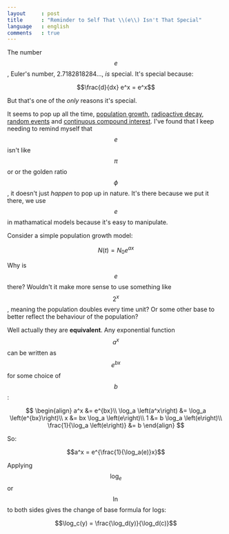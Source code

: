 ```yaml
---
layout     : post
title      : "Reminder to Self That \\(e\\) Isn't That Special"
language   : english
comments   : true
---
```


The number $$e$$, Euler's number, 2.7182818284..., *is* special.
It's special because:

$$\frac{d}{dx} e^x = e^x$$

But that's one of the *only* reasons it's special.

It seems to pop up all the time, [population growth](https://en.wikipedia.org/wiki/Population_model#Equations), [radioactive decay](https://en.wikipedia.org/wiki/Radioactive_decay#Mathematics_of_radioactive_decay), [random events](https://en.wikipedia.org/wiki/Poisson_distribution) and [continuous compound interest](https://en.wikipedia.org/wiki/Compound_interest#Continuous_compounding).
I've found that I keep needing to remind myself that $$e$$ isn't like $$\pi$$ or or the golden ratio $$\phi$$, it doesn't just *happen* to pop up in nature.
It's there because we put it there, we use $$e$$ in mathamatical models because it's easy to manipulate.

Consider a simple population growth model:

$$N(t) = N_0 e^{ax}$$

Why is $$e$$ there?
Wouldn't it make more sense to use something like $$2^x$$, meaning the population doubles every time unit?
Or some other base to better reflect the behaviour of the population?

Well actually they are **equivalent**.
Any exponential function $$a^x$$ can be written as $$e^{bx}$$ for some choice of $$b$$:

$$
\begin{align}
a^x &= e^{bx}\\
\log_a \left(a^x\right) &= \log_a \left(e^{bx}\right)\\
x &= bx \log_a \left(e\right)\\
1 &= b \log_a \left(e\right)\\
\frac{1}{\log_a \left(e\right)} &= b
\end{align}
$$

So:

$$a^x = e^{\frac{1}{\log_a(e)}x}$$

Applying $$\log_e$$ or $$\ln$$ to both sides gives the change of base formula for logs:

$$\log_c(y) = \frac{\log_d(y)}{\log_d(c)}$$